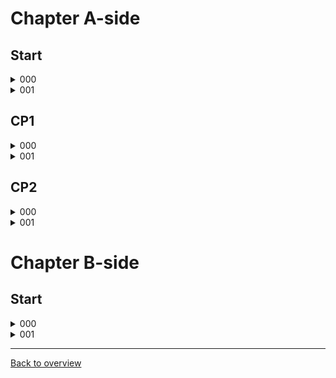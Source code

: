 # Chapter A-side

## Start

<details>
  <summary>000</summary>
  
  ![gif](https://github.com/DrMadThrust/docs-swag-collection/blob/main/vids/7A-4-000.webp)
  
  Description
</details>
<details>
  <summary>001</summary>
  
  ![gif]()
  
  Description
</details>

## CP1

<details>
  <summary>000</summary>
  
  ![gif]()
  
  Description
</details>
<details>
  <summary>001</summary>
  
  ![gif]()
  
  Description
</details>

## CP2

<details>
  <summary>000</summary>
  
  ![gif]()
  
  Description
</details>
<details>
  <summary>001</summary>
  
  ![gif]()
  
  Description
</details>

# Chapter B-side

## Start

<details>
  <summary>000</summary>
  
  ![gif]()
  
  Description
</details>
<details>
  <summary>001</summary>
  
  ![gif]()
  
  Description
</details>

---
[Back to overview](https://github.com/DrMadThrust/docs-swag-collection)
